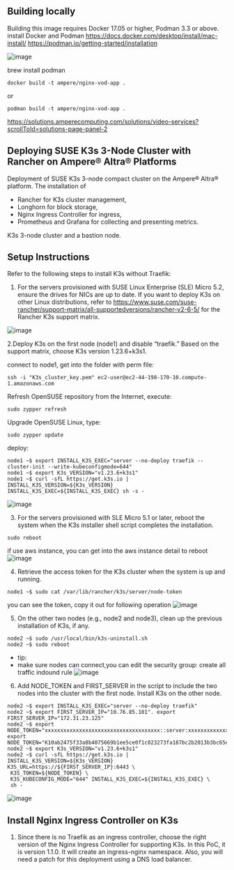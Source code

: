 ## Building locally
Building this image requires Docker 17.05 or higher, Podman 3.3 or above. 
install Docker and Podman
https://docs.docker.com/desktop/install/mac-install/
https://podman.io/getting-started/installation

![image](https://user-images.githubusercontent.com/35073431/212987969-e78ce1c1-df29-4bf9-9089-79065fedf07c.png)

brew install podman

```
docker build -t ampere/nginx-vod-app .
```

or
```
podman build -t ampere/nginx-vod-app .
```

https://solutions.amperecomputing.com/solutions/video-services?scrollToId=solutions-page-panel-2

## Deploying SUSE K3s 3-Node Cluster with Rancher on Ampere® Altra® Platforms

Deployment of SUSE K3s 3-node compact cluster on the Ampere® Altra® platform. 
The installation of 
- Rancher for K3s cluster management, 
- Longhorn for block storage, 
- Nginx Ingress Controller for ingress, 
- Prometheus and Grafana for collecting and presenting metrics.

K3s 3-node cluster and a bastion node.

## Setup Instructions
 Refer to the following steps to install K3s without Traefik:
1. For the servers provisioned with SUSE Linux Enterprise (SLE) Micro 5.2, ensure the drives for NICs are up to date.
If you want to deploy K3s on other Linux distributions, refer to https://www.suse.com/suse-rancher/support-matrix/all-supportedversions/rancher-v2-6-5/ for the Rancher K3s support matrix.
 
 ![image](https://user-images.githubusercontent.com/35073431/213030196-8237d657-b7d0-40c3-8c48-42822a775ac4.png)


 2.Deploy K3s on the first node (node1) and disable “traefik.”
Based on the support matrix, choose K3s version 1.23.6+k3s1.


connect to node1, get into the folder with perm file:
 ```
 ssh -i "K3s_cluster_key.pem" ec2-user@ec2-44-198-170-10.compute-1.amazonaws.com
 ```
 
 Refresh OpenSUSE repository from the Internet, execute:
```
sudo zypper refresh
```
Upgrade OpenSUSE Linux, type:
```
sudo zypper update
```
deploy:
 ```
 node1 ~$ export INSTALL_K3S_EXEC="server --no-deploy traefik --cluster-init --write-kubeconfigmode=644"
node1 ~$ export K3s_VERSION="v1.23.6+k3s1"
node1 ~$ curl -sfL https://get.k3s.io | INSTALL_K3S_VERSION=${K3s_VERSION} INSTALL_K3S_EXEC=${INSTALL_K3S_EXEC} sh -s -
```
![image](https://user-images.githubusercontent.com/35073431/213271416-a35faf16-edcf-4927-b859-5f1173ea2d6d.png)

3. For the servers provisioned with SLE Micro 5.1 or later, reboot the system when the K3s installer shell script completes the
installation.
```
sudo reboot
```
if use aws instance, you can get into the aws instance detail to reboot
![image](https://user-images.githubusercontent.com/35073431/213283492-7cd67a28-6b5b-4047-8b6e-b7b48e093eda.png)

4. Retrieve the access token for the K3s cluster when the system is up and running.
```
node1 ~$ sudo cat /var/lib/rancher/k3s/server/node-token
```
you can see the token, copy it out for following operation
![image](https://user-images.githubusercontent.com/35073431/213283050-8879249f-819c-407d-b87f-bfdbf608a278.png)


5. On the other two nodes (e.g., node2 and node3), clean up the previous installation of K3s, if any.
```
node2 ~$ sudo /usr/local/bin/k3s-uninstall.sh
node2 ~$ sudo reboot
```
- tip:
- make sure nodes can connect,you can edit the security group: create all traffic indound rule
![image](https://user-images.githubusercontent.com/35073431/213319826-5e25bfb2-5915-4515-9988-1f9090d48cea.png)


6. Add NODE_TOKEN and FIRST_SERVER in the script to include the two nodes into the cluster with the first node. Install K3s on the
other node.

```
node2 ~$ export INSTALL_K3S_EXEC="server --no-deploy traefik"
node2 ~$ export FIRST_SERVER_IP="10.76.85.101". export FIRST_SERVER_IP="172.31.23.125"
node2 ~$ export NODE_TOKEN="xxxxxxxxxxxxxxxxxxxxxxxxxxxxxxxxxxxxx::server:xxxxxxxxxxxxxxxxxxxxxxxxxxxxxxxxxxxxx"
export NODE_TOKEN="K10ab2475f33a8b4075669b1ee5ce0f1c023273fa187bc2b2013b3bc65ea837a96c::server:8f3a820f701f16830b116c4075b2a03c"
node2 ~$ export K3s_VERSION="v1.23.6+k3s1"
node2 ~$ curl -sfL https://get.k3s.io | INSTALL_K3S_VERSION=${K3s_VERSION} K3S_URL=https://${FIRST_SERVER_IP}:6443 \
 K3S_TOKEN=${NODE_TOKEN} \
 K3S_KUBECONFIG_MODE="644" INSTALL_K3S_EXEC=${INSTALL_K3S_EXEC} \
 sh -
```
 ![image](https://user-images.githubusercontent.com/35073431/213310160-103fefc7-15a7-4113-afd6-2a790b72a8b9.png)


## Install Nginx Ingress Controller on K3s
1. Since there is no Traefik as an ingress controller, choose the right version of the Nginx Ingress Controller for supporting K3s.
In this PoC, it is version 1.1.0. It will create an ingress-nginx namespace. Also, you will need a patch for this deployment using a DNS load
balancer. 


